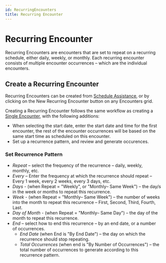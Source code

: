 ```yaml
---
id: RecurringEncounters
title: Recurring Encounter
---
```

# Recurring Encounter

Recurring Encounters are encounters that are set to repeat on a recurring schedule, either daily, weekly, or monthly. Each recurring encounter consists of multiple encounter occurrences – which are the individual encounters.

## Create a Recurring Encounter 
Recurring Encounters can be created from [Schedule Assistance](../Scheduling/ScheduleAssistance.md), or by clicking on the New Recurring Encounter button on any Encounters grid.

Creating a Recurring Encounter follows the same workflow as creating a [Single Encounter](../Scheduling/SingleEncounters.md/#CreateSingleEncounter), with the following additions:

- When selecting the start date, enter the start date and time for the first encounter, the rest of the encounter occurrences will be based on the same start time as scheduled on this encounter.
- Set up a recurrence pattern, and review and generate occurences.

### Set Recurrence Pattern
- *Repeat* – select the frequency of the recurrence – daily, weekly, monthly, etc.
- *Every* – Enter the frequency at which the recurrence should repeat – Every 1 week, every 2 weeks, every 3 days, etc.
- *Days* - (when Repeat = "Weekly", or "Monthly– Same Week") – the day/s in the week or months to repeat this recurrence.
- *Week* - (when Repeat = "Monthly– Same Week") – the number of weeks into the month to repeat this recurrence – First, Second, Third, Fourth, Last.
- *Day of Month* - (when Repeat = "Monthly– Same Day") – the day of the month to repeat this recurrence.
- *End* – select how to end this recurrence – by an end date, or a number of occurrences.
    - *End Date* (when End is "By End Date") – the day on which the recurrence should stop repeating.
    - *Total Occurrences* (when end is "By Number of Occurrences") – the total number of occurrences to generate according to this recurrence pattern.
